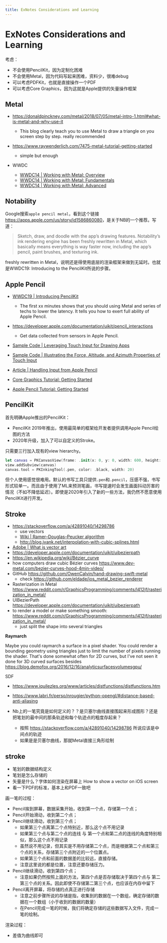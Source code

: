 ```yaml
---
title: ExNotes Considerations and Learning
---
```


# ExNotes Considerations and Learning

考虑：

- 不会使用PencilKit，因为定制化困难
- 不会使用Metal，因为代码写起来困难，资料少，很难debug
- 可以考虑PDFKit，也就是直接操作一个PDF
- 可以考虑Core Graphics，因为这就是Apple提供的矢量操作框架

## Metal

* <https://donaldpinckney.com/metal/2018/07/05/metal-intro-1.html#what-is-metal-and-why-use-it>
    * This blog clearly teach you to use Metal to draw a triangle on you screen step by step. really recommended
* <https://www.raywenderlich.com/7475-metal-tutorial-getting-started>
    * simple but enough

* WWDC
    * [WWDC14 | Working with Metal: Overview](https://developer.apple.com/wwdc14/603)
    * [WWDC14 | Working with Metal: Fundamentals](https://developer.apple.com/wwdc14/604)
    * [WWDC14 | Working with Metal: Advanced](https://developer.apple.com/wwdc14/605)

## Notability

Google搜索`apple pencil metal`，看到这个链接<https://apps.apple.com/us/story/id1586860080>，是关于NB的一个推荐。写道：

> Sketch, draw, and doodle with the app’s drawing features. Notability’s ink rendering engine has been freshly rewritten in Metal, which basically means everything is way faster now, including the app’s pencil, paint brushes, and texturing ink.

freshly rewritten in Metal，说明还是得使用底层的渲染框架来做到无延时。也就是WWDC19: Introducing to the PencilKit所说的步骤。

## Apple Pencil

* [WWDC19 | Introducing PencilKit](https://developer.apple.com/wwdc19/221)
    * The first xx minutes shows that you should using Metal and series of techs to lower the latency. It tells you how to exert full ability of Apple Pencil.
* <https://developer.apple.com/documentation/uikit/pencil_interactions>
    * Get data collected from sensors in Apple Pencil.

* [Sample Code | Leveraging Touch Input for Drawing Apps](https://developer.apple.com/documentation/uikit/touches_presses_and_gestures/leveraging_touch_input_for_drawing_apps)
* [Sample Code | Illustrating the Force, Altitude, and Azimuth Properties of Touch Input](https://developer.apple.com/documentation/uikit/touches_presses_and_gestures/illustrating_the_force_altitude_and_azimuth_properties_of_touch_input)
* [Article | Handling Input from Apple Pencil](https://developer.apple.com/documentation/uikit/pencil_interactions/handling_input_from_apple_pencil)

* [Core Graphics Tutorial: Getting Started](https://www.raywenderlich.com/8003281-core-graphics-tutorial-getting-started)
* [Apple Pencil Tutorial: Getting Started](https://www.raywenderlich.com/1407-apple-pencil-tutorial-getting-started)

## PencilKit

首先明确Apple推出的PencilKit：

* PencilKit 2019年推出，使用最简单的框架给开发者提供调用Apple Pencil绘图的方法
* 2020年升级，加入了可以自定义的Stroke。

只需要三行加入现有的view hierarchy。

```swift
let canvas = PKCanvasView(frame: .init(x: 0, y: 0, width: 600, height: 400))
view.addSubview(canvas)
canvas.tool = PKInkingTool(.pen, color: .black, width: 20)
```

但个人使用感觉很难用。默认的书写工具只提供`.pen`和`.pencil`，压感不强，书写形式较单一。而且由于使用了ML来预测笔画，书写提速时会发生画面抖动厉害的情况（不如不降低延迟）。即使是2020年引入了新的一些方法，我仍然不愿意使用PencilKit进行开发。

## Stroke

* https://stackoverflow.com/a/42891040/14298786
    * use vectors
    * [Wiki | Ramer–Douglas–Peucker algorithm](https://en.wikipedia.org/wiki/Ramer-Douglas-Peucker_algorithm)
    * <http://blog.ivank.net/interpolation-with-cubic-splines.html>
* [Adobe | What is vector art](https://www.adobe.com/creativecloud/illustration/discover/vector-art.html)
* https://developer.apple.com/documentation/uikit/uibezierpath
* https://en.wikipedia.org/wiki/Bézier_curve
* how computers draw cubic Bézier curves https://www.dev-metal.com/bezier-curves-hood-4min-video/
* GitHub <https://github.com/OwenCalvin/hand-drawing-swift-metal>
    * check <https://github.com/eldade/ios_metal_bezier_renderer>
* Rasterization in Metal https://www.reddit.com/r/GraphicsProgramming/comments/l412jf/rasterization_in_metal/ 
* UIBezierPath https://developer.apple.com/documentation/uikit/uibezierpath
* to render a model or make something smooth: https://www.reddit.com/r/GraphicsProgramming/comments/l412jf/rasterization_in_metal/
    * just split the shape into several triangles

**Raymarch**

Maybe you could raymarch a surface in a pixel shader. You could render a bounding geometry using triangles just to limit the number of pixels running the shader. That's done somewhat often for 2D curves, but I've not seen it done for 3D curved surfaces besides https://blog.demofox.org/2016/12/16/analyticsurfacesvolumesgpu/

SDF

* https://www.iquilezles.org/www/articles/distfunctions/distfunctions.htm
* https://www.labri.fr/perso/nrougier/python-opengl/#distance-based-anti-aliasing

* Nb上的一笔究竟是如何定义的？？是贝塞尔曲线直接围起来形成图形？还是把笔划的最中间的那条轨迹和每个轨迹点的粗度存起来？
    * 按照 https://stackoverflow.com/a/42891040/14298786 所说应该是中间点的轨迹
    * 如果是是贝塞尔曲线，那就Metal直接三角形绘制

## stroke

* 笔划的数据结构定义
* 笔划是怎么存储的
* 矢量是什么？字体如何渲染在屏幕上 How to show a vector on iOS screen
* 看一下PDF的标准，基本上和PDF一致吧

画一笔的过程：

* Pencil挨到屏幕，数据采集开始，收到第一个点，存储第一个点；
* Pencil开始滑动，收到第二个点；
* Pencil继续滑动，收到第三个点；
    * 如果第三个点离第二个点特别近，那么这个点不用记录
    * 如果第三个点与第二个点的连线 与 第一个点和第二点的连线的角度特别相似，那么这个点不用记录
    * 虽然说不用记录，但其实是不用存储第二个点，而是根据第二个点和第三个点的关系，存储第三个点附近的一个位置点。
    * 如果第三个点和前面的数据差的比较远，直接存储。
    * 注意这里说的都是位置，注意还要存储压力。
* Pencil继续滑动，收到第四个点；
    * 注意如果仍然按照上面的方法，第四个点是否存储取决于第四个点与 第二第三个点的关系。因此即使不存储第二第三个点，也应该在内存中留下
* Pencil离开屏幕，将存储的点真正进行存储
    * 注意之前步骤所说的存储是指，收集到的数据在一个数组，确定存储的数据在一个数组（小于收到的数据的数量）
    * 在Pencil完成一笔的时候，我们将确定存储的这些数据写入文件，完成一笔的绘制。

渲染过程：

* 差值为曲线即可
